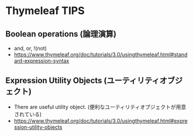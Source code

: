 # Thymeleaf TIPS

## Boolean operations (論理演算)

- and, or, !(not)
- <https://www.thymeleaf.org/doc/tutorials/3.0/usingthymeleaf.html#standard-expression-syntax>

## Expression Utility Objects (ユーティリティオブジェクト)

- There are useful utility object. (便利なユーティリティオブジェクトが用意されている)
- <https://www.thymeleaf.org/doc/tutorials/3.0/usingthymeleaf.html#expression-utility-objects>
